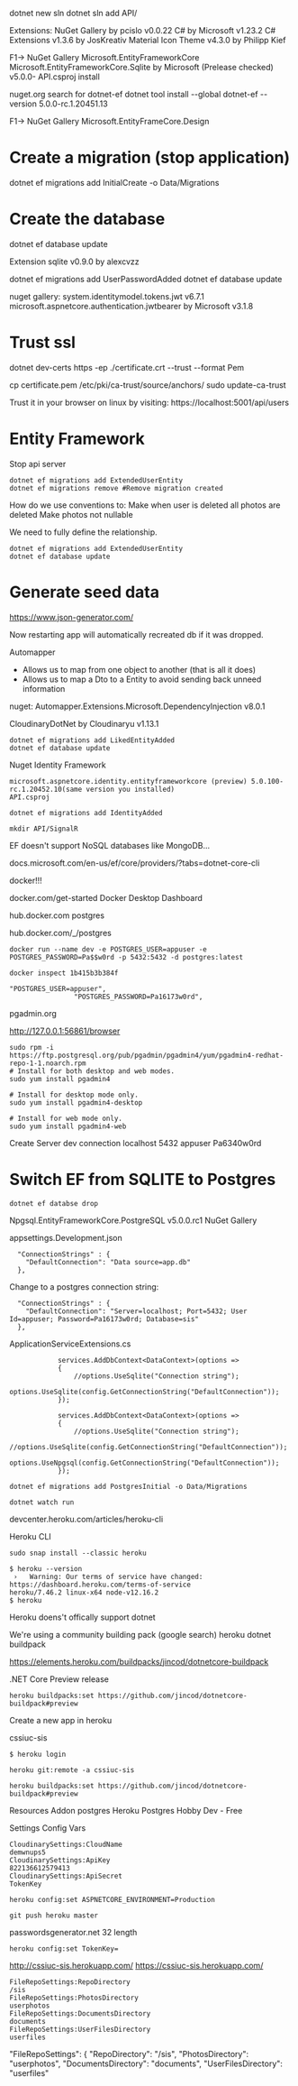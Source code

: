 dotnet new sln
dotnet sln add API/

Extensions:
NuGet Gallery by pcislo v0.0.22
C# by Microsoft v1.23.2
C# Extensions v1.3.6  by JosKreativ
Material Icon Theme v4.3.0 by Philipp Kief

F1-> NuGet Gallery
Microsoft.EntityFrameworkCore
Microsoft.EntityFrameworkCore.Sqlite by Microsoft (Prelease checked) v5.0.0- API.csproj install


nuget.org
search for dotnet-ef
dotnet tool install --global dotnet-ef --version 5.0.0-rc.1.20451.13

F1-> NuGet Gallery
Microsoft.EntityFrameCore.Design

# Create a migration (stop application)
dotnet ef migrations add InitialCreate -o Data/Migrations

# Create the database
dotnet ef database update

Extension
sqlite v0.9.0 by alexcvzz


dotnet ef migrations add UserPasswordAdded
dotnet ef database update

nuget gallery:
system.identitymodel.tokens.jwt v6.7.1
microsoft.aspnetcore.authentication.jwtbearer by Microsoft v3.1.8


# Trust ssl
dotnet dev-certs https -ep ./certificate.crt --trust --format Pem

cp certificate.pem /etc/pki/ca-trust/source/anchors/
sudo update-ca-trust

Trust it in your browser on linux by visiting:
https://localhost:5001/api/users


# Entity Framework
Stop api server
```
dotnet ef migrations add ExtendedUserEntity
dotnet ef migrations remove #Remove migration created
```

How do we use conventions to:
  Make when user is deleted all photos are deleted
  Make photos not nullable

We need to fully define the relationship.

```
dotnet ef migrations add ExtendedUserEntity
dotnet ef database update
```


# Generate seed data
https://www.json-generator.com/


Now restarting app will automatically recreated db if it was dropped.

Automapper
- Allows us to map from one object to another (that is all it does)
- Allows us to map a Dto to a Entity to avoid sending back unneed information

nuget:
Automapper.Extensions.Microsoft.DependencyInjection v8.0.1


CloudinaryDotNet by Cloudinaryu v1.13.1


```
dotnet ef migrations add LikedEntityAdded
dotnet ef database update
```

Nuget Identity Framework
```
microsoft.aspnetcore.identity.entityframeworkcore (preview) 5.0.100-rc.1.20452.10(same version you installed)
API.csproj
```

```
dotnet ef migrations add IdentityAdded
```

```
mkdir API/SignalR
```



EF doesn't support NoSQL databases like MongoDB...


docs.microsoft.com/en-us/ef/core/providers/?tabs=dotnet-core-cli


docker!!!

docker.com/get-started
Docker Desktop
Dashboard

hub.docker.com
postgres

hub.docker.com/_/postgres
```
docker run --name dev -e POSTGRES_USER=appuser -e POSTGRES_PASSWORD=Pa$$w0rd -p 5432:5432 -d postgres:latest
```


```
docker inspect 1b415b3b384f
```

```
"POSTGRES_USER=appuser",
                "POSTGRES_PASSWORD=Pa16173w0rd",
```

pgadmin.org

http://127.0.0.1:56861/browser

```
sudo rpm -i https://ftp.postgresql.org/pub/pgadmin/pgadmin4/yum/pgadmin4-redhat-repo-1-1.noarch.rpm
# Install for both desktop and web modes.
sudo yum install pgadmin4

# Install for desktop mode only.
sudo yum install pgadmin4-desktop

# Install for web mode only.
sudo yum install pgadmin4-web
```

Create Server
dev
connection
localhost
5432
appuser
Pa6340w0rd

# Switch EF from SQLITE to Postgres
```
dotnet ef databse drop
```

Npgsql.EntityFrameworkCore.PostgreSQL
v5.0.0.rc1
NuGet Gallery


appsettings.Development.json
```
  "ConnectionStrings" : {
    "DefaultConnection": "Data source=app.db"
  },
```

Change to a postgres connection string:
```
  "ConnectionStrings" : {
    "DefaultConnection": "Server=localhost; Port=5432; User Id=appuser; Password=Pa16173w0rd; Database=sis"
  },
```

ApplicationServiceExtensions.cs
```
            services.AddDbContext<DataContext>(options =>
            {
                //options.UseSqlite("Connection string");
                options.UseSqlite(config.GetConnectionString("DefaultConnection"));
            });
```

```
            services.AddDbContext<DataContext>(options =>
            {
                //options.UseSqlite("Connection string");
                //options.UseSqlite(config.GetConnectionString("DefaultConnection"));
                options.UseNpgsql(config.GetConnectionString("DefaultConnection"));
            });
```

```
dotnet ef migrations add PostgresInitial -o Data/Migrations
```

```
dotnet watch run
```

devcenter.heroku.com/articles/heroku-cli

Heroku CLI
```
sudo snap install --classic heroku
```

```
$ heroku --version
 ›   Warning: Our terms of service have changed: https://dashboard.heroku.com/terms-of-service
heroku/7.46.2 linux-x64 node-v12.16.2
$ heroku
```

Heroku doens't offically support dotnet

We're using a community building pack (google search)
heroku dotnet buildpack

https://elements.heroku.com/buildpacks/jincod/dotnetcore-buildpack

.NET Core Preview release
```
heroku buildpacks:set https://github.com/jincod/dotnetcore-buildpack#preview
```

Create a new app in heroku

cssiuc-sis

```
$ heroku login
```

```
heroku git:remote -a cssiuc-sis
```

```
heroku buildpacks:set https://github.com/jincod/dotnetcore-buildpack#preview
```

Resources Addon
postgres
Heroku Postgres
Hobby Dev - Free

Settings
Config Vars

```
CloudinarySettings:CloudName
demwnups5
CloudinarySettings:ApiKey
822136612579413
CloudinarySettings:ApiSecret
TokenKey

```


```
heroku config:set ASPNETCORE_ENVIRONMENT=Production
```

```
git push heroku master
```

passwordsgenerator.net
32 length
```
heroku config:set TokenKey=
```

http://cssiuc-sis.herokuapp.com/
https://cssiuc-sis.herokuapp.com/

```
FileRepoSettings:RepoDirectory
/sis
FileRepoSettings:PhotosDirectory
userphotos
FileRepoSettings:DocumentsDirectory
documents
FileRepoSettings:UserFilesDirectory
userfiles
```

"FileRepoSettings": {
    "RepoDirectory": "/sis",
    "PhotosDirectory": "userphotos",
    "DocumentsDirectory": "documents",
    "UserFilesDirectory": "userfiles"

